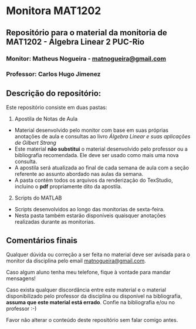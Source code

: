 # Monitora MAT1202
## Repositório para o material da monitoria de MAT1202 - Álgebra Linear 2 PUC-Rio
### Monitor: Matheus Nogueira - matnogueira@gmail.com
### Professor: Carlos Hugo Jimenez


## Descrição do repositório:

Este repositório consiste em duas pastas:
1. Apostila de Notas de Aula
  - Material desenvolvido pelo monitor com base em suas próprias anotações de aula e consultas ao livro *Álgebra Linear e suas aplicações de Gilbert Strang*
  - Este material **não substitui** o material desenvolvido pelo professor ou a bibliografia recomendada. Ele deve ser usado como mais uma nova consulta.
  - A apostila será atualizada ao final de cada semana de aula com a seção referente ao assunto abordado nas aulas da semana.
  - A pasta contém todos os arquivos da renderização do TexStudio, incluino o **pdf** propriamente dito da apostila.
2. Scripts do MATLAB
  - Scripts desenvolvidos ao longo das monitorias de sexta-feira.
  - Nesta pasta também estarão disponíveis quaisquer anotações realizadas durante as monitorias.

## Comentários finais

Qualquer dúvida ou correção a ser feita no material deve ser avisada para o monitor da disciplina pelo email matnogueira@gmail.com.

Caso algum aluno tenha meu telefone, fique à vontade para mandar mensagens!

Caso exista qualquer discordância entre este material e o material disponibilizado pelo professor da disciplina ou disponível na bibliografia, **assuma que este material está errado**. Confie na bibliografia e/ou no professor :-)

Favor não alterar o conteúdo deste repositório sem falar comigo antes.

